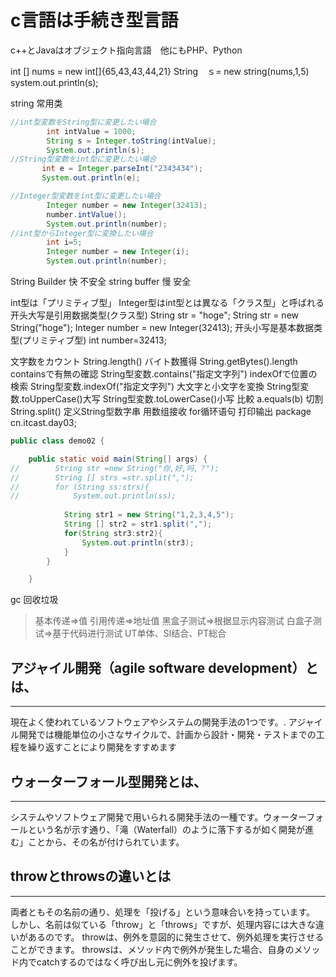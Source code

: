 
# c言語は手続き型言語
c++とJavaはオブジェクト指向言語　他にもPHP、Python

int [] nums = new int[]{65,43,43,44,21}
String　ｓ= new string(nums,1,5)
system.out.println(s);	

string 常用类
````java
//int型変数をString型に変更したい場合
        int intValue = 1000;
        String s = Integer.toString(intValue);
        System.out.println(s);
//String型変数をint型に変更したい場合
       int e = Integer.parseInt("2343434");
       System.out.println(e);

//Integer型変数をint型に変更したい場合
        Integer number = new Integer(32413);
        number.intValue();
        System.out.println(number);
//int型からInteger型に変換したい場合
        int i=5;
        Integer number = new Integer(i);
        System.out.println(number);

````

String Builder 快 不安全
string buffer 慢 安全

int型は「プリミティブ型」
Integer型はint型とは異なる「クラス型」と呼ばれる
开头大写是引用数据类型(クラス型)
String str = "hoge";
String str = new String("hoge");
Integer number = new Integer(32413);
开头小写是基本数据类型(プリミティブ型)
int number=32413;


文字数をカウント
String.length()
バイト数獲得
String.getBytes().length
containsで有無の確認
String型変数.contains("指定文字列")
indexOfで位置の検索
String型変数.indexOf("指定文字列")
大文字と小文字を変換
String型変数.toUpperCase()大写
String型変数.toLowerCase()小写
比較
a.equals(b)
切割
String.split()
定义String型数字串
用数组接收
for循环语句
打印输出
package cn.itcast.day03;
````java
public class demo02 {

    public static void main(String[] args) {
//        String str =new String("你,好,吗,？");
//        String [] strs =str.split(",");
//        for (String ss:strs){
//            System.out.println(ss);
        
            String str1 = new String("1,2,3,4,5");
            String [] str2 = str1.split(",");
            for(String str3:str2){
                System.out.println(str3);
            }
        }

    }
````

gc 回收垃圾

>基本传递⇒值
>引用传递⇒地址值
>黑盒子测试⇒根据显示内容测试
>白盒子测试⇒基于代码进行测试
>UT单体、SI结合、PT総合

## アジャイル開発（agile software development）とは、
***
現在よく使われているソフトウェアやシステムの開発手法の1つです。. アジャイル開発では機能単位の小さなサイクルで、計画から設計・開発・テストまでの工程を繰り返すことにより開発をすすめます

## ウォーターフォール型開発とは、
***
システムやソフトウェア開発で用いられる開発手法の一種です。ウォーターフォールという名が示す通り、「滝（Waterfall）のように落下するが如く開発が進む」ことから、その名が付けられています。

## throwとthrowsの違いとは
***
 両者ともその名前の通り、処理を「投げる」という意味合いを持っています。 しかし、名前は似ている「throw」と「throws」ですが、処理内容には大きな違いがあるのです。 throwは、例外を意図的に発生させて、例外処理を実行させることができます。 throwsは、メソッド内で例外が発生した場合、自身のメソッド内でcatchするのではなく呼び出し元に例外を投げます。
